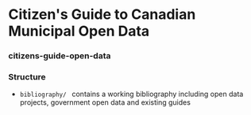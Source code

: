 # Citizen's Guide to Canadian Municipal Open Data
### citizens-guide-open-data

### Structure
* `bibliography/ ` contains a working bibliography including open data projects, government open data and existing guides
